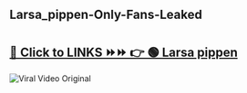
 ## Larsa_pippen-Only-Fans-Leaked

# <h2><a href="https://clipsfans.com/Larsa_pippen&ref=git">🔗 Click to LINKS ⏩⏩ 👉 🟢 Larsa pippen </a></h2>

<a href="https://clipsfans.com/Larsa_pippen&ref=git" rel="nofollow" data-target="animated-image.originalLink"><img src="https://i.ibb.co.com/xMMVF88/686577567.gif" alt="Viral Video Original" style="max-width: 100%; display: inline-block;" data-target="animated-image.originalImage"></a>
